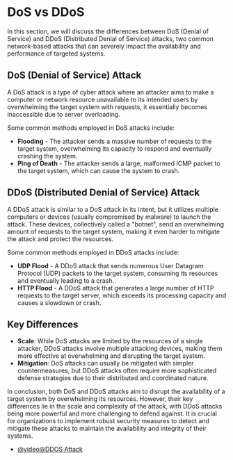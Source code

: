 # DoS vs DDoS

In this section, we will discuss the differences between DoS (Denial of Service) and DDoS (Distributed Denial of Service) attacks, two common network-based attacks that can severely impact the availability and performance of targeted systems.

## DoS (Denial of Service) Attack

A DoS attack is a type of cyber attack where an attacker aims to make a computer or network resource unavailable to its intended users by overwhelming the target system with requests, it essentially becomes inaccessible due to server overloading.

Some common methods employed in DoS attacks include:

- **Flooding** - The attacker sends a massive number of requests to the target system, overwhelming its capacity to respond and eventually crashing the system.
- **Ping of Death** - The attacker sends a large, malformed ICMP packet to the target system, which can cause the system to crash.

## DDoS (Distributed Denial of Service) Attack

A DDoS attack is similar to a DoS attack in its intent, but it utilizes multiple computers or devices (usually compromised by malware) to launch the attack. These devices, collectively called a "botnet", send an overwhelming amount of requests to the target system, making it even harder to mitigate the attack and protect the resources.

Some common methods employed in DDoS attacks include:

- **UDP Flood** - A DDoS attack that sends numerous User Datagram Protocol (UDP) packets to the target system, consuming its resources and eventually leading to a crash.
- **HTTP Flood** - A DDoS attack that generates a large number of HTTP requests to the target server, which exceeds its processing capacity and causes a slowdown or crash.

## Key Differences

- **Scale**: While DoS attacks are limited by the resources of a single attacker, DDoS attacks involve multiple attacking devices, making them more effective at overwhelming and disrupting the target system.
- **Mitigation**: DoS attacks can usually be mitigated with simpler countermeasures, but DDoS attacks often require more sophisticated defense strategies due to their distributed and coordinated nature.

In conclusion, both DoS and DDoS attacks aim to disrupt the availability of a target system by overwhelming its resources. However, their key differences lie in the scale and complexity of the attack, with DDoS attacks being more powerful and more challenging to defend against. It is crucial for organizations to implement robust security measures to detect and mitigate these attacks to maintain the availability and integrity of their systems.

- [@video@DDOS Attack](https://www.youtube.com/watch?v=PTJ6UZz1pPQ)
